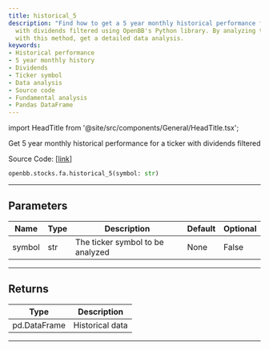 ```yaml
---
title: historical_5
description: "Find how to get a 5 year monthly historical performance for a given ticker"
  with dividends filtered using OpenBB's Python library. By analyzing ticker symbols
  with this method, get a detailed data analysis.
keywords:
- Historical performance
- 5 year monthly history
- Dividends
- Ticker symbol
- Data analysis
- Source code
- Fundamental analysis
- Pandas DataFrame
---
```


import HeadTitle from '@site/src/components/General/HeadTitle.tsx';

<HeadTitle title="stocks.fa.historical_5 - Reference | OpenBB SDK Docs" />

Get 5 year monthly historical performance for a ticker with dividends filtered

Source Code: [[link](https://github.com/OpenBB-finance/OpenBBTerminal/tree/main/openbb_terminal/stocks/fundamental_analysis/dcf_model.py#L278)]

```python
openbb.stocks.fa.historical_5(symbol: str)
```

---

## Parameters

| Name | Type | Description | Default | Optional |
| ---- | ---- | ----------- | ------- | -------- |
| symbol | str | The ticker symbol to be analyzed | None | False |


---

## Returns

| Type | Description |
| ---- | ----------- |
| pd.DataFrame | Historical data |
---
